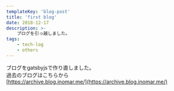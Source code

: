 ```yaml
---
templateKey: 'blog-post'
title: 'first blog'
date: 2018-12-17
description: >-
    ブログを引っ越しました。
tags:
    - tech-log
    - others
---
```


ブログをgatsbyjsで作り直しました。  
過去のブログはこちらから  
[https://archive.blog.inomar.me/](https://archive.blog.inomar.me/)